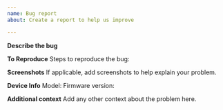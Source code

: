 ```yaml
---
name: Bug report
about: Create a report to help us improve

---
```


**Describe the bug**


**To Reproduce**
Steps to reproduce the bug:

**Screenshots**
If applicable, add screenshots to help explain your problem.

**Device Info**
Model:
Firmware version:

**Additional context**
Add any other context about the problem here.
